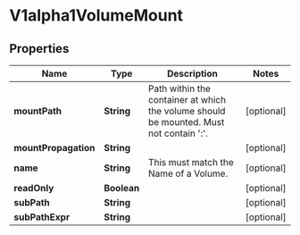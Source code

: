 

# V1alpha1VolumeMount

## Properties

Name | Type | Description | Notes
------------ | ------------- | ------------- | -------------
**mountPath** | **String** | Path within the container at which the volume should be mounted.  Must not contain &#39;:&#39;. |  [optional]
**mountPropagation** | **String** |  |  [optional]
**name** | **String** | This must match the Name of a Volume. |  [optional]
**readOnly** | **Boolean** |  |  [optional]
**subPath** | **String** |  |  [optional]
**subPathExpr** | **String** |  |  [optional]



